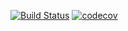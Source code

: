 [![Build Status](https://travis-ci.com/Azamat-Sult/job4j_grabber.svg?branch=master)](https://travis-ci.com/Azamat-Sult/job4j_grabber)
[![codecov](https://codecov.io/gh/Azamat-Sult/job4j_grabber/branch/master/graph/badge.svg?token=6RA16700B0)](https://codecov.io/gh/Azamat-Sult/job4j_grabber)